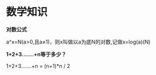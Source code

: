 # 数学知识





**对数公式**

a^x=N(a>0,且a≠1)，则x叫做以a为底N的对数,记做x=log(a)(N)





**1+2+3.......+n等于多少？**

1+2+3.......+n = (n+1)*n / 2





















